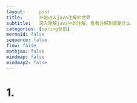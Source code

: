 ```yaml
---
layout:     post
title:      开始进入java注解的世界
subtitle:   深入理解java中的注解，看看注解到底是什么
categories: [spring专题]
mermaid: false
sequence: false
flow: false
mathjax: false
mindmap: false
mindmap2: false
---
```


# 1. 